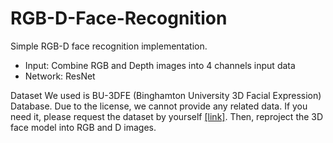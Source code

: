 # RGB-D-Face-Recognition

Simple RGB-D face recognition implementation. 
- Input: Combine RGB and Depth images into 4 channels input data
- Network: ResNet

Dataset We used is BU-3DFE (Binghamton University 3D Facial Expression) Database. Due to the license, we cannot provide any related data. If you need it, please request the dataset by yourself [[link]](http://www.cs.binghamton.edu/~lijun/Research/3DFE/3DFE_Analysis.html). Then, reproject the 3D face model into RGB and D images.
